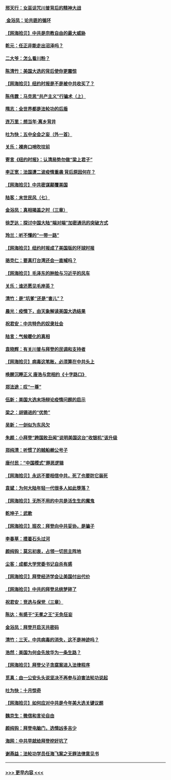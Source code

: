 #### [邢天行：女巫诅咒川普背后的精神大战](../pages/nsc993/n12517257.md?t=11020651) 
#### [ 金浴凤：论共匪的循环](../pages/nsc993/n12517133.md?t=11020651) 
#### [【网海拾贝】中共是宗教自由的最大威胁](../pages/nsc993/n12516879.md?t=11020651) 
#### [乾元：任正非能走出沼泽吗？](../pages/nsc993/n12515831.md?t=11020651) 
#### [二大爷：怎么看川粉？](../pages/nsc993/n12515820.md?t=11020651) 
#### [陈清竹：美国大选的背后使你更震惊](../pages/nsc993/n12515589.md?t=11020651) 
#### [【网海拾贝】纽约时报是不是被中共收买了？](../pages/nsc993/n12515122.md?t=11020651) 
#### [陈伟霆：马克思“共产主义”行骗术（上）](../pages/nsc993/n12510217.md?t=11020651) 
#### [隋志：全世界都是法轮功的后盾](../pages/nsc993/n12510636.md?t=11020651) 
#### [连万里：想当年‧离乡背井](../pages/nsc993/n12510623.md?t=11020651) 
#### [吐为快：五中全会之妄（外一首）](../pages/nsc993/n12510470.md?t=11020651) 
#### [关乐：裸奔口哨吹坟前](../pages/nsc993/n12510403.md?t=11020651) 
#### [寄言《纽约时报》：认清局势勿做“梁上君子”](../pages/nsc993/n12510042.md?t=11020651) 
#### [李正宽：法国遭二波疫情重袭 背后原因何在？](../pages/nsc993/n12509971.md?t=11020651) 
#### [【网海拾贝】中共密谋颠覆美国](../pages/nsc993/n12509816.md?t=11020651) 
#### [陆客：末世民风（七）](../pages/nsc993/n12507822.md?t=11020651) 
#### [金浴凤：真相揭盖之时（三章）](../pages/nsc993/n12507804.md?t=11020651) 
#### [徐芝达：探讨中国大陆“端对端”加密通讯的突破方式](../pages/nsc993/n12507682.md?t=11020651) 
#### [玲兰：听不懂的“一带一路”](../pages/nsc993/n12507669.md?t=11020651) 
#### [【网海拾贝】纽约时报成了美国版的环球时报](../pages/nsc993/n12507053.md?t=11020651) 
#### [骆克仁：要真打台湾还会一直喊吗？](../pages/nsc993/n12506843.md?t=11020651) 
#### [【网海拾贝】毛泽东的肿脸与习近平的风车](../pages/nsc993/n12504537.md?t=11020651) 
#### [关乐：谁还愿见毛岸英？](../pages/nsc993/n12503866.md?t=11020651) 
#### [清竹：是“坑爹”还是“害儿”？](../pages/nsc993/n12503034.md?t=11020651) 
#### [晨光：疫情下，由天象解读美国大选结果](../pages/nsc993/n12502536.md?t=11020651) 
#### [祝君安：中共特色的奴隶社会](../pages/nsc993/n12501529.md?t=11020651) 
#### [陆言：气候暖化的真相](../pages/nsc993/n12501183.md?t=11020651) 
#### [袁晓辉：有关川普与拜登的民调和支持者](../pages/nsc993/n12500433.md?t=11020651) 
#### [【网海拾贝】病毒这笔账，必须算在中共头上](../pages/nsc993/n12500320.md?t=11020651) 
#### [唤醒沉睡正义 唐浩与您相约《十字路口》](../pages/nsc993/n12497980.md?t=11020651) 
#### [郑法途：叹“一尊”](../pages/nsc993/n12498837.md?t=11020651) 
#### [伍新：美国大选末场辩论疫情问题的启示](../pages/nsc993/n12498829.md?t=11020651) 
#### [梁之：胡锡进的“优势”](../pages/nsc993/n12498780.md?t=11020651) 
#### [吴新：一剑似为东风欠](../pages/nsc993/n12498772.md?t=11020651) 
#### [朱颜：小拜登“跨国败丑闻”说明美国这台“收银机”该升级](../pages/nsc993/n12498731.md?t=11020651) 
#### [郑纯清：听惯了的贼船艄公号子](../pages/nsc993/n12498721.md?t=11020651) 
#### [唐付民：“中国模式”罪恶逻辑](../pages/nsc993/n12498310.md?t=11020651) 
#### [【网海拾贝】永远不要相信中共，死了也要防它装死](../pages/nsc993/n12498162.md?t=11020651) 
#### [袁斌：为何大陆年轻一代很多人如此堕落？](../pages/nsc993/n12495696.md?t=11020651) 
#### [【网海拾贝】无所不用的中共是活生生的魔鬼](../pages/nsc993/n12495621.md?t=11020651) 
#### [乾坤子：武歌](../pages/nsc993/n12493391.md?t=11020651) 
#### [【网海拾贝】班农：拜登向中共妥协，是骗子](../pages/nsc993/n12492877.md?t=11020651) 
#### [李春草：摸着石头过河](../pages/nsc993/n12491121.md?t=11020651) 
#### [颜纯钩：莫忘初衷，占领一切民主阵地](../pages/nsc993/n12490965.md?t=11020651) 
#### [尘客：成都大学党委书记自杀有感](../pages/nsc993/n12490950.md?t=11020651) 
#### [【网海拾贝】拜登经济学会让美国付出代价](../pages/nsc993/n12489662.md?t=11020651) 
#### [【网海拾贝】中共的拜登总统梦碎了](../pages/nsc993/n12487896.md?t=11020651) 
#### [祝君安：竞选与保党（三章）](../pages/nsc993/n12487258.md?t=11020651) 
#### [陈达：有感于“无冕之王”无免狂妄](../pages/nsc993/n12485133.md?t=11020651) 
#### [金浴凤：拜登开启灭共密码](../pages/nsc993/n12485125.md?t=11020651) 
#### [清竹：三天，中共病毒的消失，这不是神迹吗？](../pages/nsc993/n12485027.md?t=11020651) 
#### [浩然：美国为何会先放华为一条生路？](../pages/nsc993/n12484997.md?t=11020651) 
#### [【网海拾贝】拜登父子贪腐案进入法律程序](../pages/nsc993/n12484957.md?t=11020651) 
#### [觅真：由一公安头头说坚决不再参与迫害法轮功说起](../pages/nsc993/n12484212.md?t=11020651) 
#### [吐为快：十月惊奇](../pages/nsc993/n12484172.md?t=11020651) 
#### [【网海拾贝】如何应对中共是今年美大选关键议题](../pages/nsc993/n12483755.md?t=11020651) 
#### [魏京生：微信和言论自由](../pages/nsc993/n12483372.md?t=11020651) 
#### [颜纯钩：拜登电脑门，选情凶多吉少](../pages/nsc993/n12482666.md?t=11020651) 
#### [海网：中共早就给拜登挖好坑了](../pages/nsc993/n12482660.md?t=11020651) 
#### [谢燕益：法轮功学员任海飞案之无罪法律意见书](../pages/nsc993/n12482512.md?t=11020651) 

----
#### [ >>> 更早内容 <<< ](../indexes/nsc993-earlier.md)
